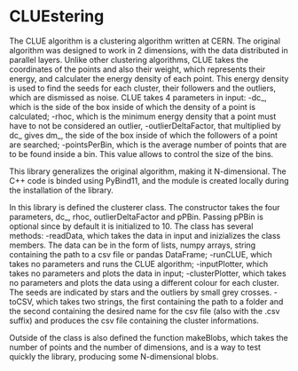 # CLUEstering 
The CLUE algorithm is a clustering algorithm written at CERN.
The original algorithm was designed to work in 2 dimensions, with the data distributed in parallel layers.
Unlike other clustering algorithms, CLUE takes the coordinates of the points and also their weight, which represents their energy, and calculater the energy density of each point.
This energy density is used to find the seeds for each cluster, their followers and the outliers, which are dismissed as noise.
CLUE takes 4 parameters in input: 
-dc_, which is the side of the box inside of which the density of a point is calculated;
-rhoc, which is the minimum energy density that a point must have to not be considered an outlier,
-outlierDeltaFactor, that multiplied by dc_ gives dm_, the side of the box inside of which the followers of a point are searched;
-pointsPerBin, which is the average number of points that are to be found inside a bin. This value allows to control the size of the bins.

This library generalizes the original algorithm, making it N-dimensional.
The C++ code is binded using PyBind11, and the module is created locally during the installation of the library.

In this library is defined the clusterer class. The constructor takes the four parameters, dc_, rhoc, outlierDeltaFactor and pPBin. Passing pPBin is optional since by default it is initialized to 10.
The class has several methods:
-readData, which takes the data in input and inizializes the class members. The data can be in the form of lists, numpy arrays, string containing the path to a csv file or pandas DataFrame;
-runCLUE, which takes no parameters and runs the CLUE algorithm;
-inputPlotter, which takes no parameters and plots the data in input;
-clusterPlotter, which takes no parameters and plots the data using a different colour for each cluster. The seeds are indicated by stars and the outliers by small grey crosses.
-toCSV, which takes two strings, the first containing the path to a folder and the second containing the desired name for the csv file (also with the .csv suffix) and produces the csv file containing the cluster informations.

Outside of the class is also defined the function makeBlobs, which takes the number of points and the number of dimensions, and is a way to test quickly the library, producing some N-dimensional blobs.
